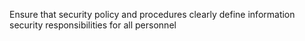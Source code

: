Ensure that security policy and procedures clearly define information security responsibilities for all personnel
